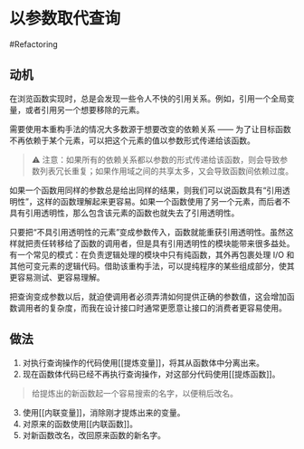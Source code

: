 # 以参数取代查询
#Refactoring 

## 动机

在浏览函数实现时，总是会发现一些令人不快的引用关系。例如，引用一个全局变量，或者引用另一个想要移除的元素。

需要使用本重构手法的情况大多数源于想要改变的依赖关系 —— 为了让目标函数不再依赖于某个元素，可以把这个元素的值以参数形式传递给该函数。

> ⚠️ 注意：如果所有的依赖关系都以参数的形式传递给该函数，则会导致参数列表冗长重复；如果作用域之间的共享太多，又会导致函数间依赖过度。

如果一个函数用同样的参数总是给出同样的结果，则我们可以说函数具有“引用透明性”，这样的函数理解起来更容易。如果一个函数使用了另一个元素，而后者不具有引用透明性，那么包含该元素的函数也就失去了引用透明性。

只要把“不具引用透明性的元素”变成参数传入，函数就能重获引用透明性。虽然这样就把责任转移给了函数的调用者，但是具有引用透明性的模块能带来很多益处。有一个常见的模式：在负责逻辑处理的模块中只有纯函数，其外再包裹处理 I/O 和其他可变元素的逻辑代码。借助该重构手法，可以提纯程序的某些组成部分，使其更容易测试、更容易理解。

把查询变成参数以后，就迫使调用者必须弄清如何提供正确的参数值，这会增加函数调用者的复杂度，而我在设计接口时通常更愿意让接口的消费者更容易使用。

## 做法

1. 对执行查询操作的代码使用[[提炼变量]]，将其从函数体中分离出来。
2. 现在函数体代码已经不再执行查询操作，对这部分代码使用[[提炼函数]]。

> 给提炼出的新函数起一个容易搜索的名字，以便稍后改名。

3. 使用[[内联变量]]，消除刚才提炼出来的变量。
4. 对原来的函数使用[[内联函数]]。
5. 对新函数改名，改回原来函数的新名字。